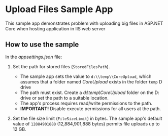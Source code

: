# Upload Files Sample App

This sample app demonstrates problem with uploading big files in ASP.NET Core when hosting application in IIS web server


## How to use the sample

In the *appsettings.json* file:

1. Set the path for stored files (`StoredFilesPath`).

   * The sample app sets the value to `d:\\temp\\CoreUpload`, which assumes that a folder named *CoreUpload* exists in the folder `temp`   D drive
   * The path must exist. Create a *d:\\temp\\CoreUpload* folder on the D: drive or set the path to a suitable location.
   * The app's process requires read/write permissions to the path.
   * **IMPORTANT!** Disable execute permissions for all users at the path.

1. Set the file size limit (`FileSizeLimit`) in bytes. The sample app's default value of `12884901888` (12,884,901,888 bytes) permits file uploads up to 12 GB.
